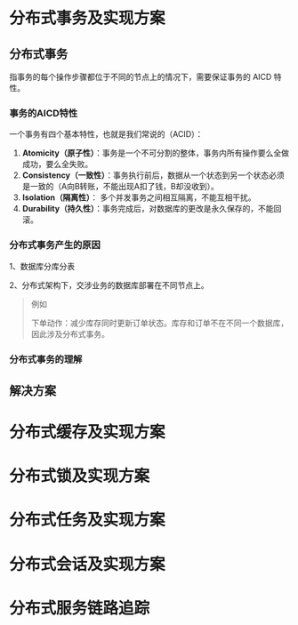 # 分布式事务及实现方案

## 分布式事务

指事务的每个操作步骤都位于不同的节点上的情况下，需要保证事务的 AICD 特性。

### 事务的AICD特性

一个事务有四个基本特性，也就是我们常说的（ACID）：

1. **Atomicity（原子性）**：事务是一个不可分割的整体，事务内所有操作要么全做成功，要么全失败。
2. **Consistency（一致性）**：事务执行前后，数据从一个状态到另一个状态必须是一致的（A向B转账，不能出现A扣了钱，B却没收到）。
3. **Isolation（隔离性）**： 多个并发事务之间相互隔离，不能互相干扰。
4. **Durability（持久性）**：事务完成后，对数据库的更改是永久保存的，不能回滚。

### 分布式事务产生的原因

1、数据库分库分表

2、分布式架构下，交涉业务的数据库部署在不同节点上。

> 例如
>
> 下单动作：减少库存同时更新订单状态。库存和订单不在不同一个数据库，因此涉及分布式事务。

### 分布式事务的理解



## 解决方案



# 分布式缓存及实现方案



# 分布式锁及实现方案



# 分布式任务及实现方案



# 分布式会话及实现方案



# 分布式服务链路追踪



